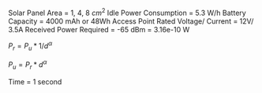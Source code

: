 Solar Panel Area = 1, 4, 8 $cm^2$
Idle Power Consumption = 5.3 W/h
Battery Capacity = 4000 mAh or 48Wh
Access Point Rated Voltage/ Current = 12V/ 3.5A
Received Power Required = -65 dBm = 3.16e-10 W

$P_r = P_u * 1/d^\alpha$

$P_u = P_r * d^\alpha$

Time = 1 second
